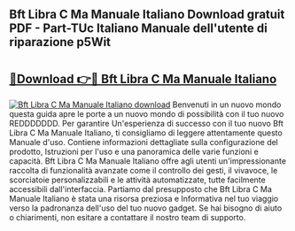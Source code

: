 ## Bft Libra C Ma Manuale Italiano Download gratuit PDF - Part-TUc Italiano Manuale dell'utente di riparazione p5Wit

# <h2><a href="http://dfdxpo.blite.top/?on=Bft+Libra+C+Ma+Manuale+Italiano">🔗Download 👉🔴 Bft Libra C Ma Manuale Italiano</a></h2>

[![Bft Libra C Ma Manuale Italiano download](https://i.imgur.com/lujVjoI.png)](http://dfdxpo.blite.top/?on=Bft+Libra+C+Ma+Manuale+Italiano)
Benvenuti in un nuovo mondo questa guida apre le porte a un nuovo mondo di possibilità con il tuo nuovo REDDDDDDD. Per garantire Un'esperienza di successo con il tuo nuovo Bft Libra C Ma Manuale Italiano, ti consigliamo di leggere attentamente questo Manuale d'uso. Contiene informazioni dettagliate sulla configurazione del prodotto, Istruzioni per l'uso e una panoramica delle varie funzioni e capacità. Bft Libra C Ma Manuale Italiano offre agli utenti un'impressionante raccolta di funzionalità avanzate come il controllo dei gesti, il vivavoce, le scorciatoie personalizzabili e le attività automatizzate, tutte facilmente accessibili dall'interfaccia. Partiamo dal presupposto che Bft Libra C Ma Manuale Italiano è stata una risorsa preziosa e Informativa nel tuo viaggio verso la padronanza dell'uso del tuo nuovo gadget. Se hai bisogno di aiuto o chiarimenti, non esitare a contattare il nostro team di supporto.
